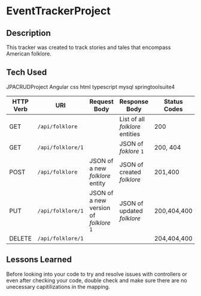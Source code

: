 # EventTrackerProject

## Description
This tracker was created to track stories and tales that encompass American folklore.

## Tech Used
JPACRUDProject
Angular
css
html
typescript
mysql
springtoolsuite4

| HTTP Verb | URI               | Request Body | Response Body | Status Codes |
|-----------|-------------------|--------------|---------------|---------|
| GET       | `/api/folklore`      |              | List of all _folklore_ entities | 200 |
| GET       | `/api/folklore/1`   |              | JSON of _foklore_ `1` | 200, 404 |
| POST      | `/api/folklore`      | JSON of a new _folklore_ entity  | JSON of created _folklore_ | 201,400 |
| PUT       | `/api/folklore/1`   | JSON of a new version of _folklore_ `1` | JSON of updated _folklore_ | 200,404,400 |
| DELETE    | `/api/folklore/1`   |              |               | 204,404,400|



## Lessons Learned
Before looking into your code to try and resolve issues with controllers or even after checking your code, double check and make sure there are no unecessary capitilizations in the mapping. 
